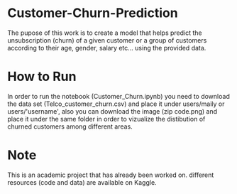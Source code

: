 # Customer-Churn-Prediction
The pupose of this work is to create a model that helps predict the unsubscription (churn) of a given customer or a group of customers according to their age, gender, salary etc... using the provided data.

# How to Run

In order to run the notebook (Customer_Churn.ipynb) you need to download the data set (Telco_customer_churn.csv) and place it under users/maily or users/'username',
also you can download the image (zip code.png) and place it under the same folder in order to vizualize the distibution of churned customers among different areas.

# Note

This is an academic project that has already been worked on. different resources (code and data) are available on Kaggle.
